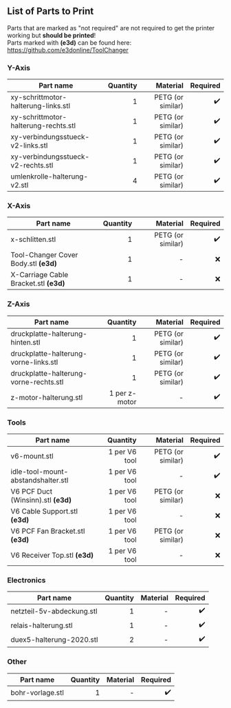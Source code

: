## List of Parts to Print
Parts that are marked as "not required" are not required to get the printer working but **should be printed**!     
Parts marked with **(e3d)** can be found here: https://github.com/e3donline/ToolChanger

### Y-Axis
| Part name     | Quantity      | Material | Required |
| ------------- |--------------:| --------:|---------:|
| xy-schrittmotor-halterung-links.stl |  1   | PETG (or similar)| :heavy_check_mark: |
| xy-schrittmotor-halterung-rechts.stl |  1   |  PETG (or similar)    | :heavy_check_mark: |
| xy-verbindungsstueck-v2-links.stl |   1    |  PETG (or similar)|:heavy_check_mark: |
| xy-verbindungsstueck-v2-rechts.stl |   1    | PETG (or similar) |:heavy_check_mark: |
| umlenkrolle-halterung-v2.stl |    4   | PETG (or similar) |:heavy_check_mark: |

### X-Axis
| Part name     | Quantity      | Material | Required |
| ------------- |--------------:| --------:|---------:|
| x-schlitten.stl |  1   | PETG (or similar)| :heavy_check_mark: |
| Tool-Changer Cover Body.stl **(e3d)**|  1   | - | :x: |
| X-Carriage Cable Bracket.stl **(e3d)**|  1   | - | :x: |


### Z-Axis
| Part name     | Quantity      | Material | Required |
| ------------- |--------------:| --------:|---------:|
| druckplatte-halterung-hinten.stl |    1   |  PETG (or similar) | :heavy_check_mark: |
| druckplatte-halterung-vorne-links.stl |   1    | PETG (or similar)  | :heavy_check_mark: |
| druckplatte-halterung-vorne-rechts.stl |   1    | PETG (or similar)  | :heavy_check_mark: |
| z-motor-halterung.stl |    1 per z-motor   |  - | :heavy_check_mark: |

### Tools
| Part name     | Quantity      | Material | Required |
| ------------- |--------------:| --------:|---------:|
| v6-mount.stl |   1 per V6 tool|  PETG (or similar) | :heavy_check_mark: |
| idle-tool-mount-abstandshalter.stl |   1 per V6 tool|  - | :heavy_check_mark: |
| V6 PCF Duct (Winsinn).stl  **(e3d)**|   1 per V6 tool|  PETG (or similar) | :x: |
| V6 Cable Support.stl **(e3d)** |   1 per V6 tool|  - | :x: |
| V6 PCF Fan Bracket.stl  **(e3d)**|   1 per V6 tool|  PETG (or similar) | :x: |
| V6 Receiver Top.stl  **(e3d)**|   1 per V6 tool|  - | :x: |

### Electronics
| Part name     | Quantity      | Material | Required |
| ------------- |--------------:| --------:|---------:|
| netzteil-5v-abdeckung.stl     | 1 | - | :heavy_check_mark: |
| relais-halterung.stl   | 1 | - | :heavy_check_mark: |
| duex5-halterung-2020.stl    | 2 | - | :heavy_check_mark: |

### Other
| Part name     | Quantity      | Material | Required |
| ------------- |--------------:| --------:|---------:|
| bohr-vorlage.stl     | 1 | - | :heavy_check_mark: |


